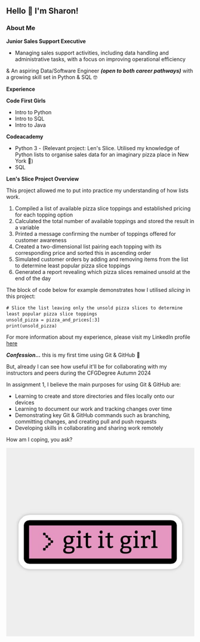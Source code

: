 ## **Hello :love_letter: I'm Sharon!** 

### **About Me**

**Junior Sales Support Executive**

- Managing sales support activities, including data handling and administrative tasks, with a focus on improving operational efficiency

& An aspiring Data/Software Engineer ***(open to both career pathways)***  with a growing skill set in Python & SQL :nerd_face:

**Experience**

**Code First Girls**
- Intro to Python
- Intro to SQL
- Intro to Java

**Codeacademy**
- Python 3 - (Relevant project: Len's Slice. Utilised my knowledge of Python lists to organise sales data for an imaginary pizza place in New York :pizza:)
- SQL

**Len's Slice Project Overview**

This project allowed me to put into practice my understanding of how lists work.

1. Compiled a list of available pizza slice toppings and established pricing for each topping option
2. Calculated the total number of available toppings and stored the result in a variable
3. Printed a message confirming the number of toppings offered for customer awareness
4. Created a two-dimensional list pairing each topping with its corresponding price and sorted this in ascending order
5. Simulated customer orders by adding and removing items from the list to determine least popular pizza slice toppings
6. Generated a report revealing  which pizza slices remained unsold at the end of the day   

The block of code below for example demonstrates how I utilised _slicing_ in this project:   

```
# Slice the list leaving only the unsold pizza slices to determine least popular pizza slice toppings
unsold_pizza = pizza_and_prices[:3]
print(unsold_pizza)
``` 

For more information about my experience, please visit my LinkedIn profile [here](https://www.linkedin.com/in/sharonabankwah/)

***Confession...*** this is my first time using Git & GitHub :hand_over_mouth:

But, already I can see how useful it'll be for collaborating with my instructors and peers during the CFGDegree Autumn 2024 

In assignment 1, I believe the main purposes for using Git & GitHub are:

- Learning to create and store directories and files locally onto our devices
- Learning to document our work and tracking changes over time 
- Demonstrating key Git & GitHub commands such as branching, committing changes, and creating pull and push requests
- Developing skills in collaborating and sharing work remotely

How am I coping, you ask?

![A sticker of a play on words 'get it girl' replacing 'get' with 'Git' for girls who program](./Gititgirl.jpg)
